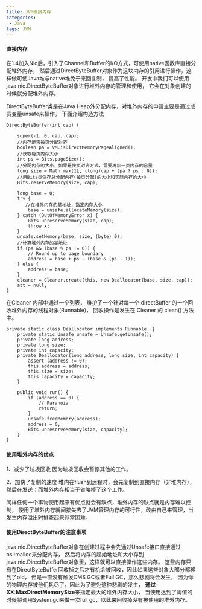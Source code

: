 ```yaml
---
title: JVM直接内存
categories:
 - Java
tags: JVM
---
```


#### 直接内存
在1.4加入Nio后，引入了Channel和Buffer的I/O方式，可使用native函数库直接分配堆外内存，
然后通过DirectByteBuffer对象作为这块内存的引用进行操作，这样做可使Java堆与native堆免于来回复制，
提高了性能。
开发中我们可以使用java.nio.DirectByteBuffer对象进行堆外内存的管理和使用，
它会在对象创建的时候就分配堆外内存。

DirectByteBuffer类是在Java Heap外分配内存，对堆外内存的申请主要是通过成员变量unsafe来操作，
下面介绍构造方法
```
DirectByteBuffer(int cap) {                 

    super(-1, 0, cap, cap);
    //内存是否按页分配对齐
    boolean pa = VM.isDirectMemoryPageAligned();
    //获取每页内存大小
    int ps = Bits.pageSize();
    //分配内存的大小，如果是按页对齐方式，需要再加一页内存的容量
    long size = Math.max(1L, (long)cap + (pa ? ps : 0));
    //用Bits类保存总分配内存(按页分配)的大小和实际内存的大小
    Bits.reserveMemory(size, cap);

    long base = 0;
    try {
       //在堆外内存的基地址，指定内存大小
        base = unsafe.allocateMemory(size);
    } catch (OutOfMemoryError x) {
        Bits.unreserveMemory(size, cap);
        throw x;
    }
    unsafe.setMemory(base, size, (byte) 0);
    //计算堆外内存的基地址
    if (pa && (base % ps != 0)) {
        // Round up to page boundary
        address = base + ps - (base & (ps - 1));
    } else {
        address = base;
    }
    cleaner = Cleaner.create(this, new Deallocator(base, size, cap));
    att = null;
}

```

在Cleaner 内部中通过一个列表，
维护了一个针对每一个 directBuffer 的一个回收堆外内存的线程对象(Runnable)，
回收操作是发生在 Cleaner 的 clean() 方法中。
```
private static class Deallocator implements Runnable  {
    private static Unsafe unsafe = Unsafe.getUnsafe();
    private long address;
    private long size;
    private int capacity;
    private Deallocator(long address, long size, int capacity) {
        assert (address != 0);
        this.address = address;
        this.size = size;
        this.capacity = capacity;
    }

    public void run() {
        if (address == 0) {
            // Paranoia
            return;
        }
        unsafe.freeMemory(address);
        address = 0;
        Bits.unreserveMemory(size, capacity);
    }
}
```

#### 使用堆外内存的优点
1、减少了垃圾回收
因为垃圾回收会暂停其他的工作。

2、加快了复制的速度
堆内在flush到远程时，会先复制到直接内存（非堆内存），然后在发送；而堆外内存相当于省略掉了这个工作。

同样任何一个事物使用起来有优点就会有缺点，堆外内存的缺点就是内存难以控制，
使用了堆外内存就间接失去了JVM管理内存的可行性，改由自己来管理，当发生内存溢出时排查起来非常困难。

#### 使用DirectByteBuffer的注意事项
java.nio.DirectByteBuffer对象在创建过程中会先通过Unsafe接口直接通过os::malloc来分配内存，
然后将内存的起始地址和大小存到java.nio.DirectByteBuffer对象里，这样就可以直接操作这些内存。
这些内存只有在DirectByteBuffer回收掉之后才有机会被回收，因此如果这些对象大部分都移到了old，
但是一直没有触发CMS GC或者Full GC，那么悲剧将会发生，
因为你的物理内存被他们耗尽了，因此为了避免这种悲剧的发生，
**通过-XX:MaxDirectMemorySize**来指定最大的堆外内存大小，
当使用达到了阈值的时候将调用System.gc来做一次full gc，以此来回收掉没有被使用的堆外内存。
